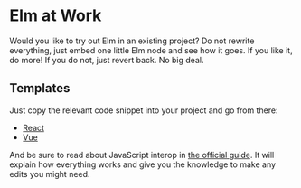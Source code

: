 # Elm at Work

Would you like to try out Elm in an existing project? Do not rewrite everything, just embed one little Elm node and see how it goes. If you like it, do more! If you do not, just revert back. No big deal.

## Templates

Just copy the relevant code snippet into your project and go from there:

- [React](react.js)
- [Vue](vue.js)

And be sure to read about JavaScript interop in [the official guide](https://guide.elm-lang.org/interop/). It will explain how everything works and give you the knowledge to make any edits you might need.
